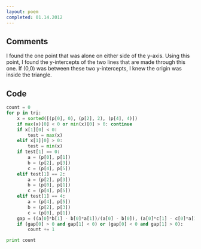 ```yaml
---
layout: poem
completed: 01.14.2012
---
```


## Comments

I found the one point that was alone on either side of the y-axis. Using this
point, I found the y-intercepts of the two lines that are made through this
one. If (0,0) was between these two y-intercepts, I knew the origin was inside
the triangle.

## Code

```python
count = 0
for p in tri:
	x = sorted([(p[0], 0), (p[2], 2), (p[4], 4)])
	if max(x)[0] < 0 or min(x)[0] > 0: continue
	if x[1][0] < 0:
		test = max(x)
	elif x[1][0] > 0:
		test = min(x)
	if test[1] == 0:
		a = (p[0], p[1])
		b = (p[2], p[3])
		c = (p[4], p[5])
	elif test[1] == 2:
		a = (p[2], p[3])
		b = (p[0], p[1])
		c = (p[4], p[5])
	elif test[1] == 4:
		a = (p[4], p[5])
		b = (p[2], p[3])
		c = (p[0], p[1])
	gap = ((a[0]*b[1] - b[0]*a[1])/(a[0] - b[0]), (a[0]*c[1] - c[0]*a[1])/(a[0] - c[0]))
	if (gap[0] > 0 and gap[1] < 0) or (gap[0] < 0 and gap[1] > 0):
		count += 1

print count
```
